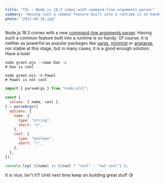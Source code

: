 ```yaml
---
title: "TIL — Node.js 18.3 comes with command-line arguments parser"
summary: "Having such a common feature built into a runtime is so handy. Of course, it is neither as powerful as popular packages nor stable at this stage, but in many cases, it is a good enough solution."
photo: "2022-06-16.jpg"
---
```


Node.js 18.3 comes with a new [command-line arguments parser](https://nodejs.org/api/util.html#utilparseargsconfig). Having such a common feature built into a runtime is so handy. Of course, it is neither as powerful as popular packages like [yargs](https://github.com/yargs/yargs), [minimist](https://github.com/substack/minimist) or [argparse](https://github.com/nodeca/argparse), nor stable at this stage, but in many cases, it is a good enough solution. Have a look!

```shell
node greet.mjs --name Dan -c
# Dan is cool
```

```shell
node greet.mjs -n Pawel
# Pawel is not cool
```

```js
import { parseArgs } from "node:util";

const {
  values: { name, cool },
} = parseArgs({
  options: {
    name: {
      type: "string",
      short: "n",
    },
    cool: {
      type: "boolean",
      short: "c",
    },
  },
});

console.log(`${name} is ${cool ? "cool" : "not cool"}`);
```

It is nice, isn't it?! Until next time keep on building great stuff 😘
